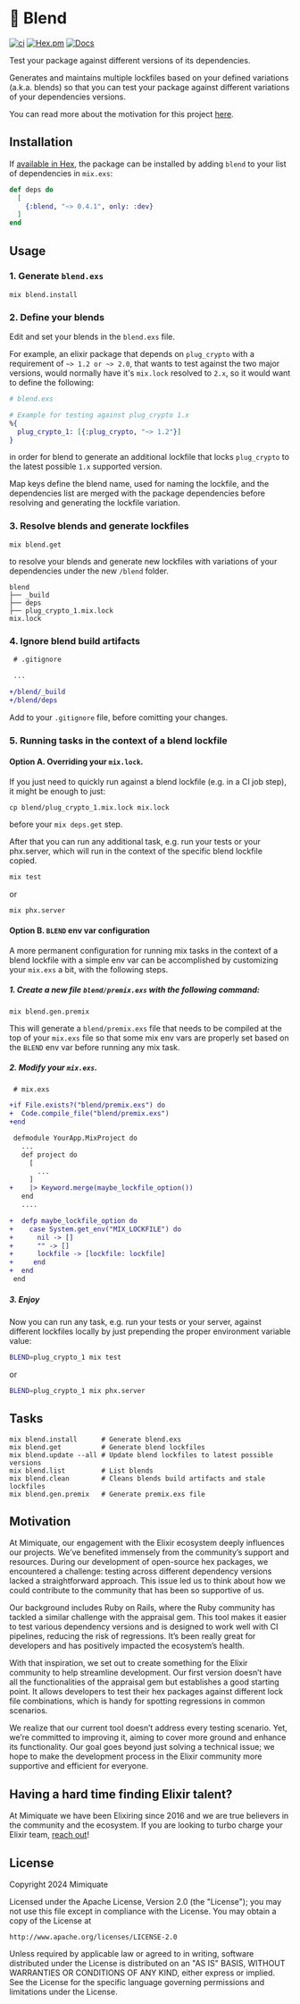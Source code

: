 # 🥣 Blend

[![ci](https://github.com/mimiquate/blend/actions/workflows/ci.yml/badge.svg?branch=main)](https://github.com/mimiquate/blend/actions?query=branch%3Amain)
[![Hex.pm](https://img.shields.io/hexpm/v/blend.svg)](https://hex.pm/packages/blend)
[![Docs](https://img.shields.io/badge/docs-gray.svg)](https://hexdocs.pm/blend)

Test your package against different versions of its dependencies.

Generates and maintains multiple lockfiles based on your defined variations (a.k.a. blends)
so that you can test your package against different variations of your dependencies versions.

You can read more about the motivation for this project [here](#Motivation).

## Installation

If [available in Hex](https://hex.pm/docs/publish), the package can be installed
by adding `blend` to your list of dependencies in `mix.exs`:

```elixir
def deps do
  [
    {:blend, "~> 0.4.1", only: :dev}
  ]
end
```

## Usage

### 1. Generate `blend.exs`

```
mix blend.install
```

### 2. Define your blends

Edit and set your blends in the `blend.exs` file.

For example, an elixir package that depends on `plug_crypto` with a requirement of `~> 1.2 or ~> 2.0`,
that wants to test against the two major versions, would normally have it's `mix.lock` resolved to
`2.x`, so it would want to define the following:

```elixir
# blend.exs

# Example for testing against plug_crypto 1.x
%{
  plug_crypto_1: [{:plug_crypto, "~> 1.2"}]
}
```

in order for blend to generate an additional lockfile that locks `plug_crypto` to the latest possible
`1.x` supported version.

Map keys define the blend name, used for naming the lockfile, and the dependencies list are
merged with the package dependencies before resolving and generating the lockfile variation.

### 3. Resolve blends and generate lockfiles

```
mix blend.get
```

to resolve your blends and generate new lockfiles with variations of your dependencies under the new `/blend` folder.

```
blend
├── _build
├── deps
├── plug_crypto_1.mix.lock
mix.lock
```

### 4. Ignore blend build artifacts

```diff
 # .gitignore

 ...

+/blend/_build
+/blend/deps
```

Add to your `.gitignore` file, before comitting your changes.


### 5. Running tasks in the context of a blend lockfile

#### Option A. Overriding your `mix.lock`.

If you just need to quickly run against a blend lockfile (e.g. in a CI job step), it might be enough to just:

```
cp blend/plug_crypto_1.mix.lock mix.lock
```

before your `mix deps.get` step.

After that you can run any additional task, e.g. run your tests or your phx.server, which will run in the context
of the specific blend lockfile copied.

```sh
mix test
```

or

```sh
mix phx.server
```

#### Option B. `BLEND` env var configuration

A more permanent configuration for running mix tasks in the context of a blend lockfile with a simple env var
can be accomplished by customizing your `mix.exs` a bit, with the following steps.

##### 1. Create a new file `blend/premix.exs` with the following command:

```
mix blend.gen.premix
```

This will generate a `blend/premix.exs` file that needs to be compiled at the top of your `mix.exs` file
so that some mix env vars are properly set based on the `BLEND` env var before running any mix task.

##### 2. Modify your `mix.exs`.

```diff
 # mix.exs

+if File.exists?("blend/premix.exs") do
+  Code.compile_file("blend/premix.exs")
+end

 defmodule YourApp.MixProject do
   ...
   def project do
     [
       ...
     ]
+    |> Keyword.merge(maybe_lockfile_option())
   end
   ....

+  defp maybe_lockfile_option do
+    case System.get_env("MIX_LOCKFILE") do
+      nil -> []
+      "" -> []
+      lockfile -> [lockfile: lockfile]
+     end
+  end
 end
```

##### 3. Enjoy

Now you can run any task, e.g. run your tests or your server, against different lockfiles locally by just
prepending the proper environment variable value:

```sh
BLEND=plug_crypto_1 mix test
```

or

```sh
BLEND=plug_crypto_1 mix phx.server
```

## Tasks

```
mix blend.install      # Generate blend.exs
mix blend.get          # Generate blend lockfiles
mix blend.update --all # Update blend lockfiles to latest possible versions
mix blend.list         # List blends
mix blend.clean        # Cleans blends build artifacts and stale lockfiles
mix blend.gen.premix   # Generate premix.exs file
```


## Motivation

At Mimiquate, our engagement with the Elixir ecosystem deeply influences our projects. We’ve benefited immensely from the community’s support and resources. During our development of open-source hex packages, we encountered a challenge: testing across different dependency versions lacked a straightforward approach. This issue led us to think about how we could contribute to the community that has been so supportive of us.

Our background includes Ruby on Rails, where the Ruby community has tackled a similar challenge with the appraisal gem. This tool makes it easier to test various dependency versions and is designed to work well with CI pipelines, reducing the risk of regressions. It’s been really great for developers and has positively impacted the ecosystem’s health.

With that inspiration, we set out to create something for the Elixir community to help streamline development. Our first version doesn’t have all the functionalities of the appraisal gem but establishes a good starting point. It allows developers to test their hex packages against different lock file combinations, which is handy for spotting regressions in common scenarios.

We realize that our current tool doesn’t address every testing scenario. Yet, we’re committed to improving it, aiming to cover more ground and enhance its functionality. Our goal goes beyond just solving a technical issue; we hope to make the development process in the Elixir community more supportive and efficient for everyone.

## Having a hard time finding Elixir talent?

At Mimiquate we have been Elixiring since 2016 and we are true believers in the community and the ecosystem.
If you are looking to turbo charge your Elixir team, [reach out](mailto:contact@mimiquate.com?subject=Elixir%20team%20augmentation)!

## License

Copyright 2024 Mimiquate

Licensed under the Apache License, Version 2.0 (the "License");
you may not use this file except in compliance with the License.
You may obtain a copy of the License at

    http://www.apache.org/licenses/LICENSE-2.0

Unless required by applicable law or agreed to in writing, software
distributed under the License is distributed on an "AS IS" BASIS,
WITHOUT WARRANTIES OR CONDITIONS OF ANY KIND, either express or implied.
See the License for the specific language governing permissions and
limitations under the License.
